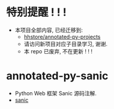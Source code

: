 # 特别提醒 ! ! !


- 本项目全部内容, 已经迁移到:  
    - [hhstore/annotated-py-projects](https://github.com/hhstore/annotated-py-projects)
    - 请访问新项目对应子目录学习, 谢谢.
    - 本 repo 已废弃, 不在更新 ! ! !

# annotated-py-sanic

- Python Web 框架 Sanic 源码注解.
- [sanic](https://github.com/channelcat/sanic)






